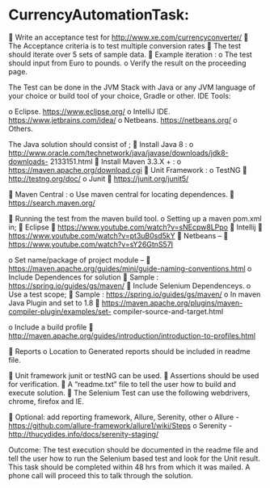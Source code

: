 # CurrencyAutomationTask:
 Write an acceptance test for http://www.xe.com/currencyconverter/
 The Acceptance criteria is to test multiple conversion rates
 The test should iterate over 5 sets of sample data.
 Example iteration :
o The test should input from Euro to pounds.
o Verify the result on the proceeding page.

The Test can be done in the JVM Stack with Java or any JVM language of your choice or build tool of
your choice, Gradle or other.
IDE Tools:

o Eclipse. https://www.eclipse.org/
o IntelliJ IDE. https://www.jetbrains.com/idea/
o Netbeans. https://netbeans.org/
o Others.

The Java solution should consist of ;
 Install Java 8 :
o http://www.oracle.com/technetwork/java/javase/downloads/jdk8-downloads-
2133151.html
 Install Maven 3.3.X + :
o https://maven.apache.org/download.cgi
 Unit Framework :
o TestNG
 http://testng.org/doc/
o Junit
 https://junit.org/junit5/

 Maven Central :
o Use maven central for locating dependences.
 https://search.maven.org/

 Running the test from the maven build tool.
o Setting up a maven pom.xml in;
 Eclipse
 https://www.youtube.com/watch?v=sNEcpw8LPpo
 Intellij
 https://www.youtube.com/watch?v=pt3uB0sd5kY
 Netbeans –
 https://www.youtube.com/watch?v=sY26GtnS57I

o Set name/package of project module –
 https://maven.apache.org/guides/mini/guide-naming-conventions.html
o Include Dependences for solution
 Sample : https://spring.io/guides/gs/maven/
 Include Selenium Dependenceys.
o Use a test scope;
 Sample : https://spring.io/guides/gs/maven/
o In maven Java Plugin and set to 1.8
 https://maven.apache.org/plugins/maven-compiler-plugin/examples/set-
compiler-source-and-target.html

o Include a build profile
 http://maven.apache.org/guides/introduction/introduction-to-profiles.html

 Reports
o Location to Generated reports should be included in readme file.

 Unit framework junit or testNG can be used.
 Assertions should be used for verification.
 A “readme.txt” file to tell the user how to build and execute solution.
 The Selenium Test can use the following webdrivers, chrome, firefox and IE.

 Optional: add reporting framework, Allure, Serenity, other
o Allure - https://github.com/allure-framework/allure1/wiki/Steps
o Serenity - http://thucydides.info/docs/serenity-staging/

Outcome:
The test execution should be documented in the readme file and tell the user how to run the
Selenium based test and look for the Unit result.
This task should be completed within 48 hrs from which it was mailed.
A phone call will proceed this to talk through the solution.
